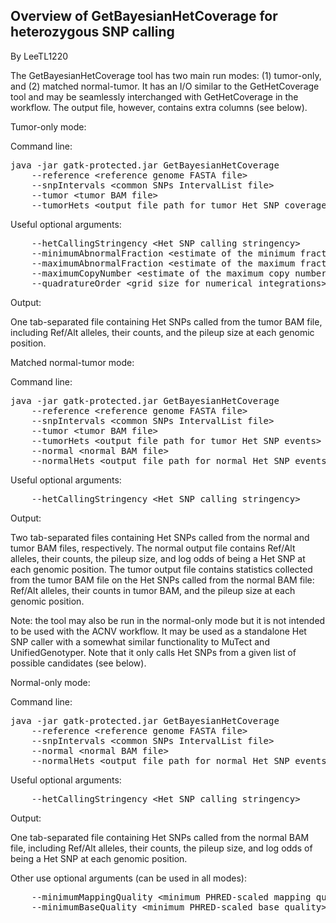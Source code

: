 ## Overview of GetBayesianHetCoverage for heterozygous SNP calling

By LeeTL1220

<p>The GetBayesianHetCoverage tool has two main run modes: (1) tumor-only, and (2) matched normal-tumor. It has an I/O similar to the GetHetCoverage tool and may be seamlessly interchanged with GetHetCoverage in the workflow. The output file, however, contains extra columns (see below).</p>

<p>Tumor-only mode:</p>

<p>Command line:</p>

<pre class="code codeBlock" spellcheck="false">java -jar gatk-protected.jar GetBayesianHetCoverage
    --reference &lt;reference genome FASTA file&gt;
    --snpIntervals &lt;common SNPs IntervalList file&gt;
    --tumor &lt;tumor BAM file&gt;
    --tumorHets &lt;output file path for tumor Het SNP coverage&gt;
</pre>

<p>Useful optional arguments:</p>

<pre class="code codeBlock" spellcheck="false">    --hetCallingStringency &lt;Het SNP calling stringency&gt;
    --minimumAbnormalFraction &lt;estimate of the minimum fraction of cells with CNV events&gt;
    --maximumAbnormalFraction &lt;estimate of the maximum fraction of cells with CNV events&gt;
    --maximumCopyNumber &lt;estimate of the maximum copy number for cells with CNV events&gt;
    --quadratureOrder &lt;grid size for numerical integrations&gt;
</pre>

<p>Output:</p>

<p>One tab-separated file containing Het SNPs called from the tumor BAM file, including Ref/Alt alleles, their counts, and the pileup size at each genomic position.</p>

<p>Matched normal-tumor mode:</p>

<p>Command line:</p>

<pre class="code codeBlock" spellcheck="false">java -jar gatk-protected.jar GetBayesianHetCoverage
    --reference &lt;reference genome FASTA file&gt;
    --snpIntervals &lt;common SNPs IntervalList file&gt;
    --tumor &lt;tumor BAM file&gt;
    --tumorHets &lt;output file path for tumor Het SNP events&gt;
    --normal &lt;normal BAM file&gt;
    --normalHets &lt;output file path for normal Het SNP events&gt;
</pre>

<p>Useful optional arguments:</p>

<pre class="code codeBlock" spellcheck="false">    --hetCallingStringency &lt;Het SNP calling stringency&gt;
</pre>

<p>Output:</p>

<p>Two tab-separated files containing Het SNPs called from the normal and tumor BAM files, respectively. The normal output file contains Ref/Alt alleles, their counts, the pileup size, and log odds of being a Het SNP at each genomic position. The tumor output file contains statistics collected from the tumor BAM file on the Het SNPs called from the normal BAM file: Ref/Alt alleles, their counts in tumor BAM, and the pileup size at each genomic position.</p>

<p>Note: the tool may also be run in the normal-only mode but it is not intended to be used with the ACNV workflow. It may be used as a standalone Het SNP caller with a somewhat similar functionality to MuTect and UnifiedGenotyper. Note that it only calls Het SNPs from a given list of possible candidates (see below).</p>

<p>Normal-only mode:</p>

<p>Command line:</p>

<pre class="code codeBlock" spellcheck="false">java -jar gatk-protected.jar GetBayesianHetCoverage
    --reference &lt;reference genome FASTA file&gt;
    --snpIntervals &lt;common SNPs IntervalList file&gt;
    --normal &lt;normal BAM file&gt;
    --normalHets &lt;output file path for normal Het SNP events&gt;
</pre>

<p>Useful optional arguments:</p>

<pre class="code codeBlock" spellcheck="false">    --hetCallingStringency &lt;Het SNP calling stringency&gt;
</pre>

<p>Output:</p>

<p>One tab-separated file containing Het SNPs called from the normal BAM file, including Ref/Alt alleles, their counts, the pileup size, and log odds of being a Het SNP at each genomic position.</p>

<p>Other use optional arguments (can be used in all modes):</p>

<pre class="code codeBlock" spellcheck="false">    --minimumMappingQuality &lt;minimum PHRED-scaled mapping quality&gt;
    --minimumBaseQuality &lt;minimum PHRED-scaled base quality&gt;
</pre>
